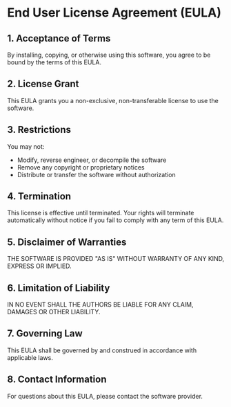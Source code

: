 # End User License Agreement (EULA)

## 1. Acceptance of Terms
By installing, copying, or otherwise using this software, you agree to be bound by the terms of this EULA.

## 2. License Grant
This EULA grants you a non-exclusive, non-transferable license to use the software.

## 3. Restrictions
You may not:
- Modify, reverse engineer, or decompile the software
- Remove any copyright or proprietary notices
- Distribute or transfer the software without authorization

## 4. Termination
This license is effective until terminated. Your rights will terminate automatically without notice if you fail to comply with any term of this EULA.

## 5. Disclaimer of Warranties
THE SOFTWARE IS PROVIDED "AS IS" WITHOUT WARRANTY OF ANY KIND, EXPRESS OR IMPLIED.

## 6. Limitation of Liability
IN NO EVENT SHALL THE AUTHORS BE LIABLE FOR ANY CLAIM, DAMAGES OR OTHER LIABILITY.

## 7. Governing Law
This EULA shall be governed by and construed in accordance with applicable laws.

## 8. Contact Information
For questions about this EULA, please contact the software provider.
